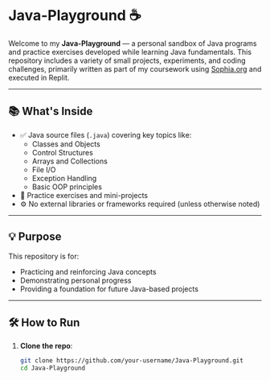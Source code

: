 # Java-Playground ☕️

Welcome to my **Java-Playground** — a personal sandbox of Java programs and practice exercises developed while learning Java fundamentals. This repository includes a variety of small projects, experiments, and coding challenges, primarily written as part of my coursework using [Sophia.org](https://sophia.org/) and executed in Replit.

---

## 📚 What's Inside

- ✅ Java source files (`.java`) covering key topics like:
  - Classes and Objects
  - Control Structures
  - Arrays and Collections
  - File I/O
  - Exception Handling
  - Basic OOP principles
- 🧪 Practice exercises and mini-projects
- ⚙️ No external libraries or frameworks required (unless otherwise noted)

---

## 💡 Purpose

This repository is for:
- Practicing and reinforcing Java concepts
- Demonstrating personal progress
- Providing a foundation for future Java-based projects

---

## 🛠️ How to Run

1. **Clone the repo**:
   ```bash
   git clone https://github.com/your-username/Java-Playground.git
   cd Java-Playground
